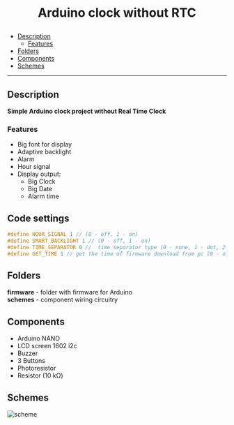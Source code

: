 # <p align = "center">Arduino clock without RTC</p>

-  [Description](#description)
    - [Features](#features)
-  [Folders](#folders)
-  [Components](#components)
-  [Schemes](#schemes)

***

## Description
**Simple Arduino clock project without Real Time Clock**

### Features
- Big font for display
- Adaptive backlight
- Alarm
- Hour signal
- Display output:
    - Big Clock
    - Big Date
    - Alarm time

## Code settings
```c++
#define HOUR_SIGNAL 1 // (0 - off, 1 - on)
#define SMART_BACKLIGHT 1 // (0 - off, 1 - on)
#define TIME_SEPARATOR 0 //  time separator type (0 - none, 1 - dot, 2 - colon)
#define GET_TIME 1 // get the time of firmware download from pc (0 - off, 1 - on)
```

## Folders
**firmware** - folder with firmware for Arduino <br>
**schemes** - component wiring circuitry

## Components
- Arduino NANO
- LCD screen 1602 i2c
- Buzzer
- 3 Buttons
- Photoresistor
- Resistor (10 kΩ)

## Schemes
![scheme](https://github.com/musicfreakt/arduinoclock/blob/master/schemes/scheme_bb.jpg)
